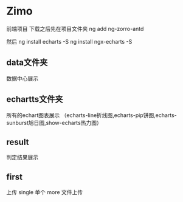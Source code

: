 # Zimo

前端项目
下载之后先在项目文件夹
ng add ng-zorro-antd

然后
ng install echarts -S
ng install ngx-echarts -S

## data文件夹
数据中心展示

## echartts文件夹
所有的echart图表展示
（echarts-line折线图,echarts-pip饼图,echarts-sunburst旭日图,show-echarts热力图）

## result
判定结果展示

## first

上传
single 单个
more 文件上传   
